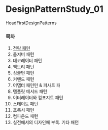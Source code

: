 # DesignPatternStudy_01
HeadFirstDesignPatterns


### 목차 

1. [전략 패턴](./src/main/java/strategy_pattern/README.md)
2. 옵저버 패턴
3. 데코레이터 패턴
4. 팩토리 패턴
5. 싱글턴 패턴
6. 커맨드 패턴
7. 어댑터 패턴턴 & 퍼사트 패
8. 템플릿 메서드 패턴
9. 이터레이터와 컴포지트 패턴
10. 스테이트 패턴
11. 프록시 패턴
12. 컴파운드 패턴
13. 실전에서의 디자인패
부록. 기타 패턴
